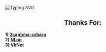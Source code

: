<a><img src="https://readme-typing-svg.herokuapp.com?font=Courier+New&size=16&duration=2500&color=C0FFEE&multiline=true&width=700&height=100&lines=Bot+for+automatically+updating...;...the+current+number+of+views+on+a+VKontakte+post.;+++;Works+only+with+personal+pages." alt="Typing SVG" /></a>
<div>
<h2 align="center">Thanks For:</h2>
<p><strong> 1) <a href="https://github.com/2captcha/2captcha-csharp">2captcha-csharp</a><br />2) <a href="https://github.com/NLog/NLog">NLog</a><br />3) <a href="https://github.com/vknet/vk">VkNet</a> </strong></p>
</div>